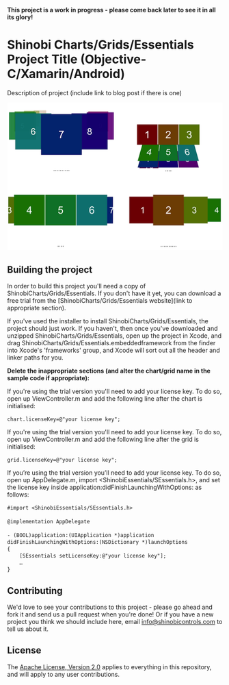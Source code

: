 **This project is a work in progress - please come back later to see it in all its glory!**

Shinobi Charts/Grids/Essentials Project Title (Objective-C/Xamarin/Android)
=====================

Description of project (include link to blog post if there is one)

![Screenshot](screenshot.png?raw=true)

Building the project
------------------

In order to build this project you'll need a copy of ShinobiCharts/Grids/Essentials. If you don't have it yet, you can download a free trial from the [ShinobiCharts/Grids/Essentials website](link to appropriate section).

If you've used the installer to install ShinobiCharts/Grids/Essentials, the project should just work. If you haven't, then once you've downloaded and unzipped ShinobiCharts/Grids/Essentials, open up the project in Xcode, and drag ShinobiCharts/Grids/Essentials.embeddedframework from the finder into Xcode's 'frameworks' group, and Xcode will sort out all the header and linker paths for you.

**Delete the inappropriate sections (and alter the chart/grid name in the sample code if appropriate):**

If you're using the trial version you'll need to add your license key. To do so, open up ViewController.m and add the following line after the chart is initialised:

    chart.licenseKey=@"your license key";

If you're using the trial version you'll need to add your license key. To do so, open up ViewController.m and add the following line after the grid is initialised:

    grid.licenseKey=@"your license key";

If you’re using the trial version you’ll need to add your license key. To do so, open up AppDelegate.m, import <ShinobiEssentials/SEssentials.h>, and set the license key inside application:didFinishLaunchingWithOptions: as follows:

    #import <ShinobiEssentials/SEssentials.h>

    @implementation AppDelegate

    - (BOOL)application:(UIApplication *)application didFinishLaunchingWithOptions:(NSDictionary *)launchOptions
    {
        [SEssentials setLicenseKey:@"your license key"];
        …
    }

Contributing
------------

We'd love to see your contributions to this project - please go ahead and fork it and send us a pull request when you're done! Or if you have a new project you think we should include here, email info@shinobicontrols.com to tell us about it.

License
-------

The [Apache License, Version 2.0](license.txt) applies to everything in this repository, and will apply to any user contributions.

